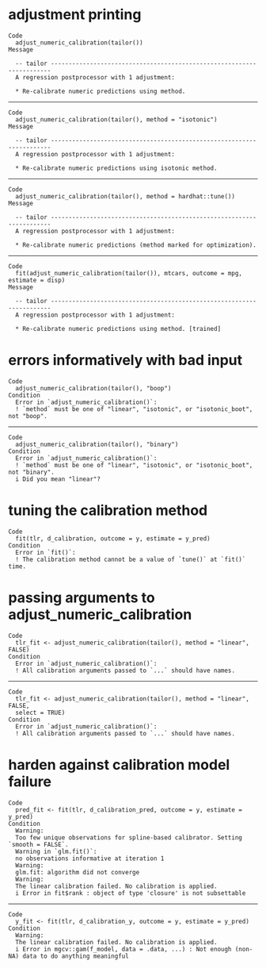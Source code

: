 # adjustment printing

    Code
      adjust_numeric_calibration(tailor())
    Message
      
      -- tailor ----------------------------------------------------------------------
      A regression postprocessor with 1 adjustment:
      
      * Re-calibrate numeric predictions using method.

---

    Code
      adjust_numeric_calibration(tailor(), method = "isotonic")
    Message
      
      -- tailor ----------------------------------------------------------------------
      A regression postprocessor with 1 adjustment:
      
      * Re-calibrate numeric predictions using isotonic method.

---

    Code
      adjust_numeric_calibration(tailor(), method = hardhat::tune())
    Message
      
      -- tailor ----------------------------------------------------------------------
      A regression postprocessor with 1 adjustment:
      
      * Re-calibrate numeric predictions (method marked for optimization).

---

    Code
      fit(adjust_numeric_calibration(tailor()), mtcars, outcome = mpg, estimate = disp)
    Message
      
      -- tailor ----------------------------------------------------------------------
      A regression postprocessor with 1 adjustment:
      
      * Re-calibrate numeric predictions using method. [trained]

# errors informatively with bad input

    Code
      adjust_numeric_calibration(tailor(), "boop")
    Condition
      Error in `adjust_numeric_calibration()`:
      ! `method` must be one of "linear", "isotonic", or "isotonic_boot", not "boop".

---

    Code
      adjust_numeric_calibration(tailor(), "binary")
    Condition
      Error in `adjust_numeric_calibration()`:
      ! `method` must be one of "linear", "isotonic", or "isotonic_boot", not "binary".
      i Did you mean "linear"?

# tuning the calibration method

    Code
      fit(tlr, d_calibration, outcome = y, estimate = y_pred)
    Condition
      Error in `fit()`:
      ! The calibration method cannot be a value of `tune()` at `fit()` time.

# passing arguments to adjust_numeric_calibration

    Code
      tlr_fit <- adjust_numeric_calibration(tailor(), method = "linear", FALSE)
    Condition
      Error in `adjust_numeric_calibration()`:
      ! All calibration arguments passed to `...` should have names.

---

    Code
      tlr_fit <- adjust_numeric_calibration(tailor(), method = "linear", FALSE,
      select = TRUE)
    Condition
      Error in `adjust_numeric_calibration()`:
      ! All calibration arguments passed to `...` should have names.

# harden against calibration model failure

    Code
      pred_fit <- fit(tlr, d_calibration_pred, outcome = y, estimate = y_pred)
    Condition
      Warning:
      Too few unique observations for spline-based calibrator. Setting `smooth = FALSE`.
      Warning in `glm.fit()`:
      no observations informative at iteration 1
      Warning:
      glm.fit: algorithm did not converge
      Warning:
      The linear calibration failed. No calibration is applied.
      i Error in fit$rank : object of type 'closure' is not subsettable

---

    Code
      y_fit <- fit(tlr, d_calibration_y, outcome = y, estimate = y_pred)
    Condition
      Warning:
      The linear calibration failed. No calibration is applied.
      i Error in mgcv::gam(f_model, data = .data, ...) : Not enough (non-NA) data to do anything meaningful

